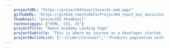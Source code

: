 ```yaml
---
    projectURL: "https://project04favoritecards.web.app/"
    githubURL: "https://github.com/hiRafa/Project04_react_mui_musicstore"
    thumbnail: "project03_thumbnail"
    technologies: ["HTML, CSS, JS"]
    projectTitle: "Dance Academy Landing Page"
    projectSubtitle: "This is where my journey as a developer started. My 1st landing page project with basic HTML, CSS and a bit of Javascript. With a diversity of dance styles and branches. Also different payment plans available."
    projectBulletList: ["・Slider/Carousel","・Products pagination with React Paginate","・React Hooks","・UseContext","・Fetch API with Firebase and Google Maps (maybe with Spotify)","・Authentication: Login","・User Input Data Form","・Fetch Data only if corresponding user"]
---
```

